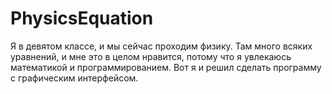 # PhysicsEquation
Я в девятом классе, и мы сейчас проходим физику. Там много всяких уравнений, и мне это в целом нравится, потому что я увлекаюсь математикой и программированием. Вот я и решил сделать программу с графическим интерфейсом.
